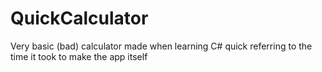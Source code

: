 # QuickCalculator
Very basic (bad) calculator made when learning C# quick referring to the time it took to make the app itself 
